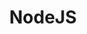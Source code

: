 ---
title: "NodeJS"
level: 3
category: "runtime-database"
tags: 
  - "web-dev"
  - "server"
description: "While I have dabbled with NodeJS in the past, I am currently using it as my backend to the budgeting application. I've chosen to dive into NodeJS since I have been using Spring Boot for the past 3 years and wanted to test out other backend environments like NodeJS."
lastUsed: "Recently"
projects:
  - title: "A Budgeting Application"
    uri: personal-budgeting-app
---